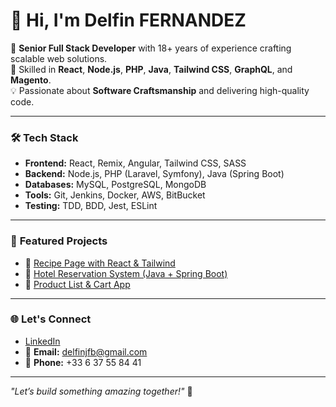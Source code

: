 # 👋 Hi, I'm Delfin FERNANDEZ

🚀 **Senior Full Stack Developer** with 18+ years of experience crafting scalable web solutions.  
🔧 Skilled in **React**, **Node.js**, **PHP**, **Java**, **Tailwind CSS**, **GraphQL**, and **Magento**.  
💡 Passionate about **Software Craftsmanship** and delivering high-quality code.  

---

### 🛠️ **Tech Stack**
- **Frontend:** React, Remix, Angular, Tailwind CSS, SASS  
- **Backend:** Node.js, PHP (Laravel, Symfony), Java (Spring Boot)  
- **Databases:** MySQL, PostgreSQL, MongoDB  
- **Tools:** Git, Jenkins, Docker, AWS, BitBucket  
- **Testing:** TDD, BDD, Jest, ESLint  

---

### 📂 **Featured Projects**
- 🔗 [Recipe Page with React & Tailwind](https://recipe-page-react-tailwind-delfin.vercel.app/)  
- 🏨 [Hotel Reservation System (Java + Spring Boot)](https://github.com/delfinjfb/hotel-reservation-project)  
- 🛒 [Product List & Cart App](https://product-list-cart-fem-delfin.vercel.app/)  

---

### 🌐 **Let's Connect**
- [LinkedIn](https://linkedin.com/in/your-link)  
- 📧 **Email:** delfinjfb@gmail.com  
- 📱 **Phone:** +33 6 37 55 84 41  

---

_"Let’s build something amazing together!"_ 🚀
